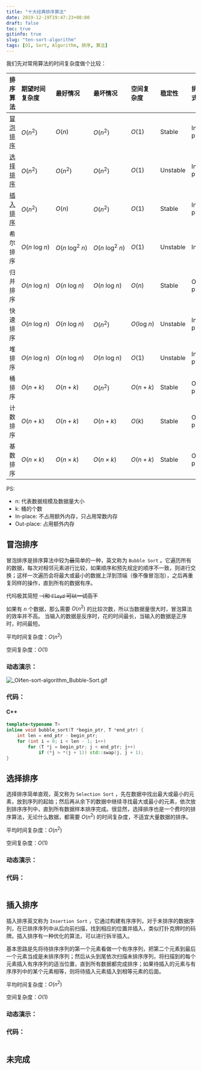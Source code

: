 ```yaml
---
title: "十大经典排序算法"
date: 2019-12-19T19:47:23+08:00
draft: false
toc: true
gitinfo: true
slug: "ten-sort-algorithm"
tags: [OI, Sort, Algorithm, 排序, 算法]
---
```


我们先对常用算法的时间复杂度做个比较：

| 排序算法              | 期望时间复杂度          | 最好情况                  | 最坏情况                  | 空间复杂度           | 稳定性   | 排序方式  |
|:----------------------|:------------------------|:--------------------------|:--------------------------|:---------------------|:---------|:----------|
| [冒泡排序](#冒泡排序) | $O(n^2)$                | $O(n)$                    | $O(n^2)$                  | $O(1)$               | Stable   | In-place  |
| [选择排序](#选择排序) | $O(n^2)$                | $O(n^2)$                  | $O(n^2)$                  | $O(1)$               | Unstable | In-place  |
| [插入排序](#插入排序) | $O(n^2)$                | $O(n)$                    | $O(n^2)$                  | $O(1)$               | Stable   | In-place  |
| 希尔排序              | $O(n\ \textrm{log}\ n)$ | $O(n\ \textrm{log}^2\ n)$ | $O(n\ \textrm{log}^2\ n)$ | $O(1)$               | Unstable | Inplace   |
| 归并排序              | $O(n\ \textrm{log}\ n)$ | $O(n\ \textrm{log}\ n)$   | $O(n\ \textrm{log}\ n)$   | $O(n)$               | Stable   | Out-place |
| 快速排序              | $O(n\ \textrm{log}\ n)$ | $O(n\ \textrm{log}\ n)$   | $O(n^2)$                  | $O(\textrm{log}\ n)$ | Unstable | In-place  |
| 堆排序                | $O(n\ \textrm{log}\ n)$ | $O(n\ \textrm{log}\ n)$   | $O(n\ \textrm{log}\ n)$   | $O(1)$               | Unstable | In-place  |
| 桶排序                | $O(n+k)$                | $O(n+k)$                  | $O(n^2)$                  | $O(n+k)$             | Stable   | Out-place |
| 计数排序              | $O(n+k)$                | $O(n+k)$                  | $O(n+k)$                  | $O(k)$               | Stable   | Out-place |
| 基数排序              | $O(n \times k)$         | $O(n \times k)$           | $O(n \times k)$           | $O(n+k)$             | Stable   | Out-place |

PS:

* n: 代表数据规模及数据量大小
* k: 桶的个数
* In-place: 不占用额外内存，只占用常数内存
* Out-place: 占用额外内存

## 冒泡排序

冒泡排序是排序算法中较为~~最~~简单的一种，英文称为 `Bubble Sort` 。它遍历所有的数据，每次对相邻元素进行比较，如果顺序和预先规定的顺序不一致，则进行交换；这样一次遍历会将最大或最小的数据上浮到顶端（像不像冒泡泡），之后再重复同样的操作，直到所有的数据有序。

代吗极其简短 ~~（和 `Floyd` 可以一试高下~~

如果有 $n$ 个数据，那么需要 $O(n^2)$ 的比较次数，所以当数据量很大时，冒泡算法的效率并不高。
当输入的数据是反序时，花的时间最长，当输入的数据是正序时，时间最短。

平均时间复杂度：$O(n^2)$

空间复杂度：$O(1)$

### 动态演示：

![_OI⁄ten-sort-algorithm_Bubble-Sort.gif](/images/<OI⁄ten-sort-algorithm>Bubble-Sort.webp)

### 代码：

#### C++
```cpp
template<typename T>
inline void bubble_sort(T *begin_ptr, T *end_ptr) {
    int len = end_ptr - begin_ptr;
    for (int i = 0; i < len - 1; i++)
        for (T *j = begin_ptr; j < end_ptr; j++)
            if (*j > *(j + 1)) std::swap(j, j + 1);
}
```

## 选择排序

选择排序简单直观，英文称为 `Selection Sort` ，先在数据中找出最大或最小的元素，放到序列的起始；然后再从余下的数据中继续寻找最大或最小的元素，依次放到排序序列中，直到所有数据样本排序完成。很显然，选择排序也是一个费时的排序算法，无论什么数据，都需要 $O(n^2)$ 的时间复杂度，不适宜大量数据的排序。

平均时间复杂度：$O(n^2)$

空间复杂度：$O(1)$

### 动态演示：

### 代码：

```cpp

```

## 插入排序

插入排序英文称为 `Insertion Sort` ，它通过构建有序序列，对于未排序的数据序列，在已排序序列中从后向前扫描，找到相应的位置并插入，类似打扑克牌时的码牌。插入排序有一种优化的算法，可以进行拆半插入。

基本思路是先将待排序序列的第一个元素看做一个有序序列，把第二个元素到最后一个元素当成是未排序序列；然后从头到尾依次扫描未排序序列，将扫描到的每个元素插入有序序列的适当位置，直到所有数据都完成排序；如果待插入的元素与有序序列中的某个元素相等，则将待插入元素插入到相等元素的后面。

平均时间复杂度：$O(n^2)$

空间复杂度：$O(1)$

### 动态演示：

### 代码：

```cpp

```

## 未完成
